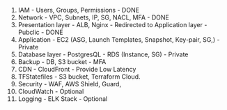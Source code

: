 1. IAM - Users, Groups, Permissions - DONE
2. Network - VPC, Subnets, IP, SG, NACL, MFA - DONE
3. Presentation layer - ALB, Nginx - Redirected to Application layer - Pubclic - DONE
4. Application - EC2 (ASG, Launch Templates, Snapshot, Key-pair, SG,) - Private
5. Database layer - PostgresQL - RDS (Instance, SG) - Private
6. Backup - DB, S3 bucket - MFA
7. CDN - CloudFront - Provide Low Latency
8. TFStatefiles - S3 bucket, Terraform Cloud.
9. Security - WAF, AWS Shield, Guard, 
10. CloudWatch - Optional
11. Logging - ELK Stack - Optional